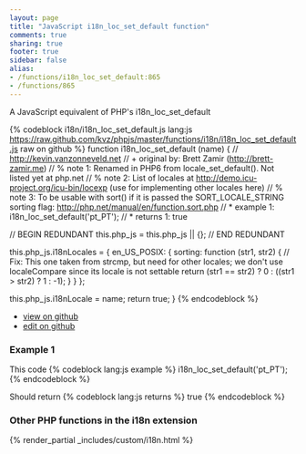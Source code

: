 ```yaml
---
layout: page
title: "JavaScript i18n_loc_set_default function"
comments: true
sharing: true
footer: true
sidebar: false
alias:
- /functions/i18n_loc_set_default:865
- /functions/865
---
```

<!-- Generated by Rakefile:build -->
A JavaScript equivalent of PHP's i18n_loc_set_default

{% codeblock i18n/i18n_loc_set_default.js lang:js https://raw.github.com/kvz/phpjs/master/functions/i18n/i18n_loc_set_default.js raw on github %}
function i18n_loc_set_default (name) {
  // http://kevin.vanzonneveld.net
  // +   original by: Brett Zamir (http://brett-zamir.me)
  // %          note 1: Renamed in PHP6 from locale_set_default(). Not listed yet at php.net
  // %          note 2: List of locales at http://demo.icu-project.org/icu-bin/locexp (use for implementing other locales here)
  // %          note 3: To be usable with sort() if it is passed the SORT_LOCALE_STRING sorting flag: http://php.net/manual/en/function.sort.php
  // *     example 1: i18n_loc_set_default('pt_PT');
  // *     returns 1: true

  // BEGIN REDUNDANT
  this.php_js = this.php_js || {};
  // END REDUNDANT

  this.php_js.i18nLocales = {
    en_US_POSIX: {
      sorting: function (str1, str2) { // Fix: This one taken from strcmp, but need for other locales; we don't use localeCompare since its locale is not settable
        return (str1 == str2) ? 0 : ((str1 > str2) ? 1 : -1);
      }
    }
  };

  this.php_js.i18nLocale = name;
  return true;
}
{% endcodeblock %}

 - [view on github](https://github.com/kvz/phpjs/blob/master/functions/i18n/i18n_loc_set_default.js)
 - [edit on github](https://github.com/kvz/phpjs/edit/master/functions/i18n/i18n_loc_set_default.js)

### Example 1
This code
{% codeblock lang:js example %}
i18n_loc_set_default('pt_PT');
{% endcodeblock %}

Should return
{% codeblock lang:js returns %}
true
{% endcodeblock %}


### Other PHP functions in the i18n extension
{% render_partial _includes/custom/i18n.html %}
